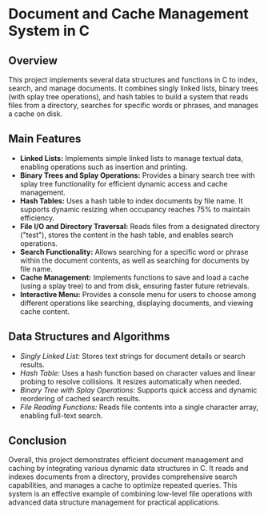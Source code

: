 <!DOCTYPE html>
<html lang="en">
<head>
  <meta charset="UTF-8">
</head>
<body>
  <h1>Document and Cache Management System in C</h1>

  <h2>Overview</h2>
  <p>
    This project implements several data structures and functions in C to index, search, and manage documents.
    It combines singly linked lists, binary trees (with splay tree operations), and hash tables to build a system
    that reads files from a directory, searches for specific words or phrases, and manages a cache on disk.
  </p>

  <h2>Main Features</h2>
  <ul>
    <li>
      <strong>Linked Lists:</strong> Implements simple linked lists to manage textual data, enabling operations such as insertion and printing.
    </li>
    <li>
      <strong>Binary Trees and Splay Operations:</strong> Provides a binary search tree with splay tree functionality for efficient dynamic access and cache management.
    </li>
    <li>
      <strong>Hash Tables:</strong> Uses a hash table to index documents by file name. It supports dynamic resizing when occupancy reaches 75% to maintain efficiency.
    </li>
    <li>
      <strong>File I/O and Directory Traversal:</strong> Reads files from a designated directory ("test"), stores the content in the hash table, and enables search operations.
    </li>
    <li>
      <strong>Search Functionality:</strong> Allows searching for a specific word or phrase within the document contents, as well as searching for documents by file name.
    </li>
    <li>
      <strong>Cache Management:</strong> Implements functions to save and load a cache (using a splay tree) to and from disk, ensuring faster future retrievals.
    </li>
    <li>
      <strong>Interactive Menu:</strong> Provides a console menu for users to choose among different operations like searching, displaying documents, and viewing cache content.
    </li>
  </ul>

  <h2>Data Structures and Algorithms</h2>
  <ul>
    <li>
      <em>Singly Linked List:</em> Stores text strings for document details or search results.
    </li>
    <li>
      <em>Hash Table:</em> Uses a hash function based on character values and linear probing to resolve collisions. It resizes automatically when needed.
    </li>
    <li>
      <em>Binary Tree with Splay Operations:</em> Supports quick access and dynamic reordering of cached search results.
    </li>
    <li>
      <em>File Reading Functions:</em> Reads file contents into a single character array, enabling full-text search.
    </li>
  </ul>

  <h2>Conclusion</h2>
  <p>
    Overall, this project demonstrates efficient document management and caching by integrating various dynamic data structures in C.
    It reads and indexes documents from a directory, provides comprehensive search capabilities, and manages a cache to optimize repeated queries.
    This system is an effective example of combining low-level file operations with advanced data structure management for practical applications.
  </p>
</body>
</html>
